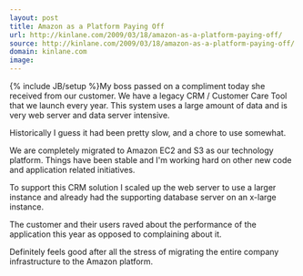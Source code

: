 ```yaml
---
layout: post
title: Amazon as a Platform Paying Off
url: http://kinlane.com/2009/03/18/amazon-as-a-platform-paying-off/
source: http://kinlane.com/2009/03/18/amazon-as-a-platform-paying-off/
domain: kinlane.com
image: 
---
```

{% include JB/setup %}My boss passed on a compliment today she received from our customer. We have a legacy CRM / Customer Care Tool that we launch every year. This system uses a large amount of data and is very web server and data server intensive.<p></p>
Historically I guess it had been pretty slow, and a chore to use somewhat. <p></p>
We are completely migrated to Amazon EC2 and S3 as our technology platform. Things have been stable and I'm working hard on other new code and application related initiatives. <p></p>
To support this CRM solution I scaled up the web server to use a larger instance and already had the supporting database server on an x-large instance. <p></p>
The customer and their users raved about the performance of the application this year as opposed to complaining about it.<p></p>
Definitely feels good after all the stress of migrating the entire company infrastructure to the Amazon platform.